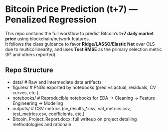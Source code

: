 # Bitcoin Price Prediction (t+7) — Penalized Regression

This repo contains the full workflow to predict Bitcoin’s **t+7 daily market price** using blockchain/network features.  
It follows the class guidance to favor **Ridge/LASSO/Elastic Net** over OLS due to multicollinearity, and uses **Test RMSE** as the primary selection metric (R² and others reported).

## Repo Structure
- data/ # Raw and intermediate data artifacts
- figures/ # PNGs exported by notebooks (pred vs actual, residuals, CV curves, etc.)
- notebooks/ # Reproducible notebooks for EDA → Cleaning → Feature Engineering → Modeling
- outputs/ # CSV metrics (cv_results_*.csv, val_metrics.csv, test_metrics.csv, coefficients, etc.)
- Bitcoin_Project_Report.docx: full writeup on project detailing methodologies and rationale

